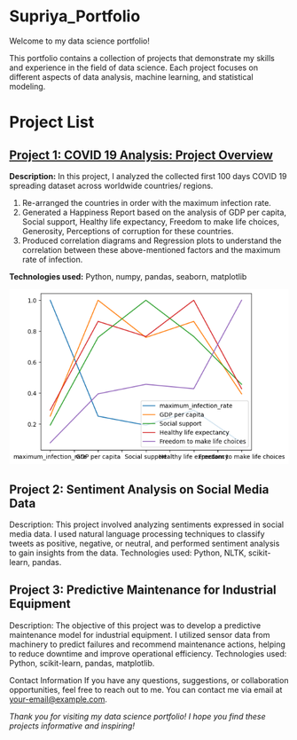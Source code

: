 # Supriya_Portfolio

Welcome to my data science portfolio! 

This portfolio contains a collection of projects that demonstrate my skills and experience in the field of data science. Each project focuses on different aspects of data analysis, machine learning, and statistical modeling.

# Project List
## [Project 1: COVID 19 Analysis: Project Overview](https://github.com/Dr-S-Das/displayprojects/blob/main/COVID%2019%20Analysis.ipynb)

**Description:** 
In this project, I analyzed the collected first 100 days COVID 19 spreading dataset across worldwide countries/ regions. 
1. Re-arranged the countries in order with the maximum infection rate.
2. Generated a Happiness Report based on the analysis of GDP per capita, Social support, Healthy life expectancy, Freedom to make life choices, Generosity, Perceptions of corruption for these countries.
3. Produced correlation diagrams and Regression plots to understand the correlation between these above-mentioned factors and the maximum rate of infection. 

**Technologies used:**
Python, numpy, pandas, seaborn, matplotlib

![](https://github.com/Dr-S-Das/Supriya_Portfolio/blob/main/images/Covid%2019_corr%20diag.png)

## Project 2: Sentiment Analysis on Social Media Data

Description: This project involved analyzing sentiments expressed in social media data. I used natural language processing techniques to classify tweets as positive, negative, or neutral, and performed sentiment analysis to gain insights from the data.
Technologies used: Python, NLTK, scikit-learn, pandas.
## Project 3: Predictive Maintenance for Industrial Equipment

Description: The objective of this project was to develop a predictive maintenance model for industrial equipment. I utilized sensor data from machinery to predict failures and recommend maintenance actions, helping to reduce downtime and improve operational efficiency.
Technologies used: Python, scikit-learn, pandas, matplotlib.


Contact Information
If you have any questions, suggestions, or collaboration opportunities, feel free to reach out to me. You can contact me via email at your-email@example.com.

*Thank you for visiting my data science portfolio! I hope you find these projects informative and inspiring!*






